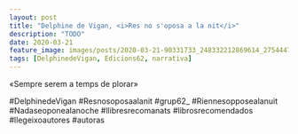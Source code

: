 ```yaml
---
layout: post
title: "Delphine de Vigan, <i>Res no s'oposa a la nit</i>"
description: "TODO"
date: 2020-03-21
feature_image: images/posts/2020-03-21-90331733_248332212869614_2754447807456230966_n_17928586528372061.jpg
tags: [DelphinedeVigan, Edicions62, narrativa]
---
```


«Sempre serem a temps de plorar»
<!--more-->

#DelphinedeVigan #Resnosoposaalanit #grup62_ #Riennesopposealanuit #Nadaseoponealanoche #llibresrecomanats #librosrecomendados #llegeixoautores #autoras


